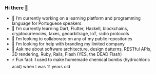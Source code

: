 ### Hi there 👋

- 🔭 I’m currently working on a learning platform and programming language for Portuguese speakers
- 🌱 I’m currently learning Dart, Flutter, Haskell, blockchains, cryptocurrencies, taxes, geoarbitrage, IoT, radio protocols
- 👯 I’m looking to collaborate on any of my public repositories
- 🤔 I’m looking for help with branding my limited company
- 💬 Ask me about software architecture, design datterns, RESTful APIs, 3D rendering, Ruby, Rails, Flash (YES, the DEAD Flash)
- ⚡ Fun fact: I used to make homemade chemical bombs (hydrochloric acid) when I was 11 years old

